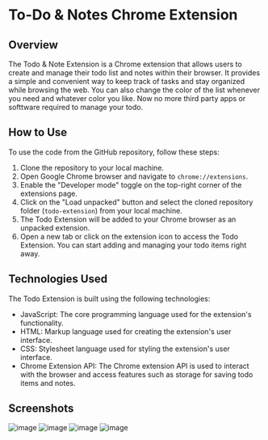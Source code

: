 # To-Do & Notes Chrome Extension

## Overview

The Todo & Note Extension is a Chrome extension that allows users to create and manage their todo list and notes within their browser. It provides a simple and convenient way to keep track of tasks and stay organized while browsing the web. You can also change the color of the list whenever you need and whatever color you like. Now no more third party apps or softtware required to manage your todo.

## How to Use

To use the code from the GitHub repository, follow these steps:

1. Clone the repository to your local machine.
2. Open Google Chrome browser and navigate to `chrome://extensions`.
3. Enable the "Developer mode" toggle on the top-right corner of the extensions page.
4. Click on the "Load unpacked" button and select the cloned repository folder (`todo-extension`) from your local machine.
5. The Todo Extension will be added to your Chrome browser as an unpacked extension.
6. Open a new tab or click on the extension icon to access the Todo Extension. You can start adding and managing your todo items right away.

## Technologies Used

The Todo Extension is built using the following technologies:

- JavaScript: The core programming language used for the extension's functionality.
- HTML: Markup language used for creating the extension's user interface.
- CSS: Stylesheet language used for styling the extension's user interface.
- Chrome Extension API: The Chrome extension API is used to interact with the browser and access features such as storage for saving todo items and notes.

## Screenshots

![image](https://github.com/Kaushik-FSD/todo-note-extension/assets/64838130/524da3fd-84ca-43bc-9807-9a802719ce6b)
![image](https://github.com/Kaushik-FSD/todo-note-extension/assets/64838130/aa8f3857-92d7-41b3-a816-46c8563b6591)
![image](https://github.com/Kaushik-FSD/todo-note-extension/assets/64838130/837402e3-e03a-41ec-a02f-1d435f502bbc)
![image](https://github.com/Kaushik-FSD/todo-note-extension/assets/64838130/3556f008-7a20-4bc1-8e63-30a066f58b2a)
